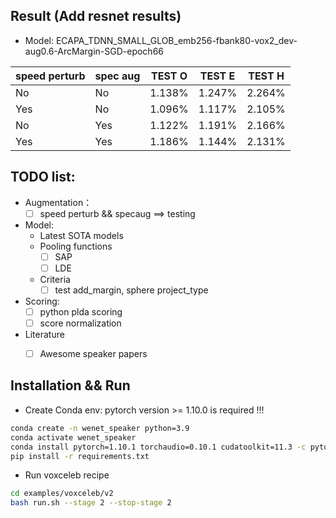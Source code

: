 ## Result (Add resnet results)
* Model: ECAPA_TDNN_SMALL_GLOB_emb256-fbank80-vox2_dev-aug0.6-ArcMargin-SGD-epoch66

| speed perturb | spec aug  | TEST O    | TEST E   | TEST H     |
|---------------|-----------|-----------|----------|------------|
| No    | No    | 1.138%    | 1.247%    | 2.264%    |
| Yes   | No    | 1.096%    | 1.117%    | 2.105%    |
| No    | Yes   | 1.122%    | 1.191%    | 2.166%    |
| Yes   | Yes   | 1.186%    | 1.144%    | 2.131%    |


## TODO list:
* Augmentation：
    - [ ] speed perturb && specaug ==> testing
* Model:
  - Latest SOTA models
  - Pooling functions 
    - [ ] SAP 
    - [ ] LDE
  - Criteria 
    - [ ] test add_margin, sphere project_type
* Scoring:
    - [ ] python plda scoring
    - [ ] score normalization
* Literature 
    - [ ] Awesome speaker papers


## Installation && Run

* Create Conda env: pytorch version >= 1.10.0 is required !!!

``` sh
conda create -n wenet_speaker python=3.9
conda activate wenet_speaker
conda install pytorch=1.10.1 torchaudio=0.10.1 cudatoolkit=11.3 -c pytorch -c conda-forge
pip install -r requirements.txt
```

* Run voxceleb recipe

``` sh
cd examples/voxceleb/v2
bash run.sh --stage 2 --stop-stage 2
```
